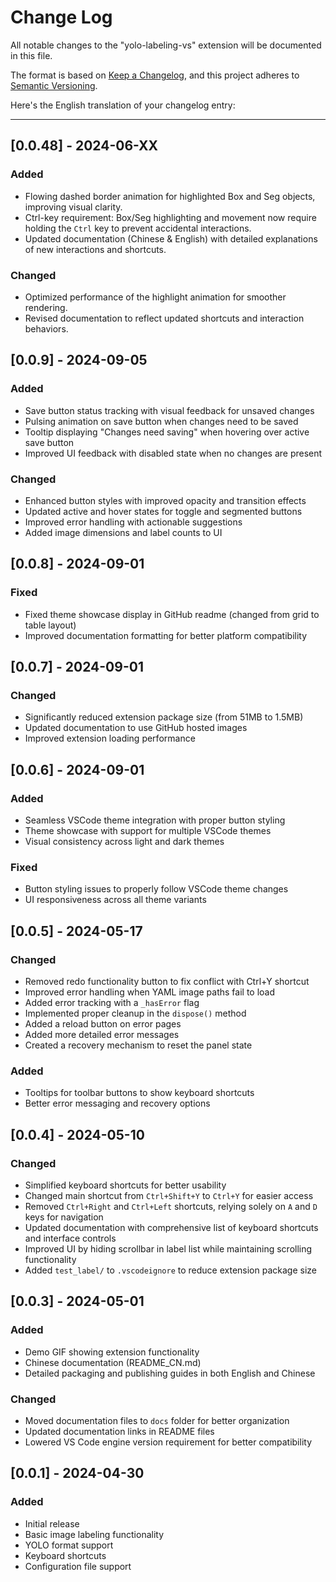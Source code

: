 # Change Log

All notable changes to the "yolo-labeling-vs" extension will be documented in this file.

The format is based on [Keep a Changelog](http://keepachangelog.com/),
and this project adheres to [Semantic Versioning](http://semver.org/).

Here's the English translation of your changelog entry:  

---

## [0.0.48] - 2024-06-XX  

### **Added**  
- Flowing dashed border animation for highlighted Box and Seg objects, improving visual clarity.  
- Ctrl-key requirement: Box/Seg highlighting and movement now require holding the `Ctrl` key to prevent accidental interactions.  
- Updated documentation (Chinese & English) with detailed explanations of new interactions and shortcuts.  

### Changed
- Optimized performance of the highlight animation for smoother rendering.  
- Revised documentation to reflect updated shortcuts and interaction behaviors.  



## [0.0.9] - 2024-09-05

### Added
- Save button status tracking with visual feedback for unsaved changes
- Pulsing animation on save button when changes need to be saved
- Tooltip displaying "Changes need saving" when hovering over active save button
- Improved UI feedback with disabled state when no changes are present

### Changed
- Enhanced button styles with improved opacity and transition effects
- Updated active and hover states for toggle and segmented buttons 
- Improved error handling with actionable suggestions
- Added image dimensions and label counts to UI

## [0.0.8] - 2024-09-01

### Fixed
- Fixed theme showcase display in GitHub readme (changed from grid to table layout)
- Improved documentation formatting for better platform compatibility

## [0.0.7] - 2024-09-01

### Changed
- Significantly reduced extension package size (from 51MB to 1.5MB)
- Updated documentation to use GitHub hosted images
- Improved extension loading performance

## [0.0.6] - 2024-09-01

### Added
- Seamless VSCode theme integration with proper button styling
- Theme showcase with support for multiple VSCode themes
- Visual consistency across light and dark themes

### Fixed
- Button styling issues to properly follow VSCode theme changes
- UI responsiveness across all theme variants

## [0.0.5] - 2024-05-17

### Changed
- Removed redo functionality button to fix conflict with Ctrl+Y shortcut
- Improved error handling when YAML image paths fail to load
- Added error tracking with a `_hasError` flag
- Implemented proper cleanup in the `dispose()` method
- Added a reload button on error pages
- Added more detailed error messages
- Created a recovery mechanism to reset the panel state

### Added
- Tooltips for toolbar buttons to show keyboard shortcuts
- Better error messaging and recovery options

## [0.0.4] - 2024-05-10

### Changed
- Simplified keyboard shortcuts for better usability
- Changed main shortcut from `Ctrl+Shift+Y` to `Ctrl+Y` for easier access
- Removed `Ctrl+Right` and `Ctrl+Left` shortcuts, relying solely on `A` and `D` keys for navigation
- Updated documentation with comprehensive list of keyboard shortcuts and interface controls
- Improved UI by hiding scrollbar in label list while maintaining scrolling functionality
- Added `test_label/` to `.vscodeignore` to reduce extension package size

## [0.0.3] - 2024-05-01

### Added
- Demo GIF showing extension functionality
- Chinese documentation (README_CN.md)
- Detailed packaging and publishing guides in both English and Chinese

### Changed
- Moved documentation files to `docs` folder for better organization
- Updated documentation links in README files
- Lowered VS Code engine version requirement for better compatibility

## [0.0.1] - 2024-04-30

### Added
- Initial release
- Basic image labeling functionality
- YOLO format support
- Keyboard shortcuts
- Configuration file support